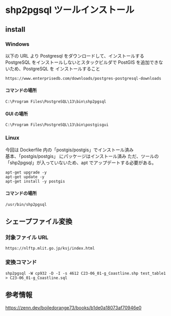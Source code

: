 # shp2pgsql ツールインストール

## install

### Windows

以下の URL より Postgresql をダウンロードして、インストールする
PostgreSQL をインストールしないとスタックビルダで PostGIS を追加できないため、PostgreSQL を
インストールすること

```
https://www.enterprisedb.com/downloads/postgres-postgresql-downloads
```

#### コマンドの場所

```
C:\Program Files\PostgreSQL\13\bin\shp2pgsql
```

#### GUI の場所

```
C:\Program Files\PostgreSQL\13\bin\postgisgui
```

### Linux

今回は Dockerfile 内の「postgis/postgis」でインストール済み  
基本、「postgis/postgis」 にパッケージはインストール済み
ただ、ツールの「shp2pgsql」が入っていないため、apt でアップデートする必要がある。

```
apt-get upgrade -y
apt-get update -y
apt-get install -y postgis
```

#### コマンドの場所

```
/usr/bin/shp2pgsql
```

## シェープファイル変換

### 対象ファイル URL

```
https://nlftp.mlit.go.jp/ksj/index.html
```

### 変換コマンド

```
shp2pgsql -W cp932 -D -I -s 4612 C23-06_01-g_Coastline.shp test_table1 > C23-06_01-g_Coastline.sql
```

## 参考情報

https://zenn.dev/boiledorange73/books/b1de0a18073af70946e0
